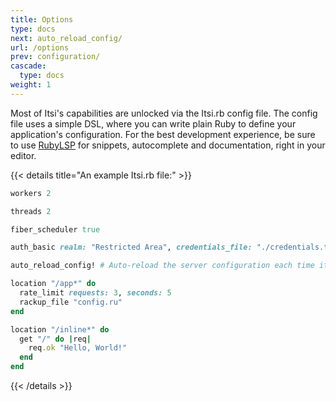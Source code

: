 ```yaml
---
title: Options
type: docs
next: auto_reload_config/
url: /options
prev: configuration/
cascade:
  type: docs
weight: 1
---
```


Most of Itsi's capabilities are unlocked via the Itsi.rb config file.
The config file uses a simple DSL, where you can write plain Ruby to define your application's configuration.
For the best development experience, be sure to use [RubyLSP](https://shopify.github.io/ruby-lsp/) for snippets, autocomplete and documentation, right in your editor.

{{< details title="An example Itsi.rb file:" >}}


```ruby {filename="Itsi.rb"}
workers 2

threads 2

fiber_scheduler true

auth_basic realm: "Restricted Area", credentials_file: "./credentials.txt"

auto_reload_config! # Auto-reload the server configuration each time it changes.

location "/app*" do
  rate_limit requests: 3, seconds: 5
  rackup_file "config.ru"
end

location "/inline*" do
  get "/" do |req|
    req.ok "Hello, World!"
  end
end
```
{{< /details >}}
